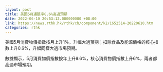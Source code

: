```yaml
---
layout: post
title: 美國5月通脹率8.6%高過預期
date: 2022-06-10 20:53:12.000000000 +08:00
link: https://news.rthk.hk/rthk/ch/component/k2/1652514-20220610.htm
categories: rthk
---
```


美國5月消費物價指數按月上升1%，升幅大過預期；扣除食品及能源價格的核心指數上升0.6%，升幅同樣大過市場預期。

數據顯示，5月消費物價指數按年上升8.6%，核心消費物價指數上升6%，兩者都高過市場預期。
